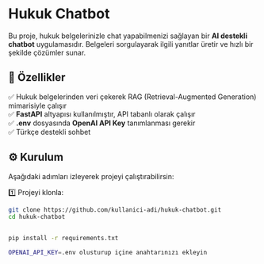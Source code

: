 # Hukuk Chatbot

Bu proje, hukuk belgelerinizle chat yapabilmenizi sağlayan bir **AI destekli chatbot** uygulamasıdır. Belgeleri sorgulayarak ilgili yanıtlar üretir ve hızlı bir şekilde çözümler sunar.

## 🚀 Özellikler

✅ Hukuk belgelerinden veri çekerek RAG (Retrieval-Augmented Generation) mimarisiyle çalışır  
✅ **FastAPI** altyapısı kullanılmıştır, API tabanlı olarak çalışır  
✅ **.env** dosyasında **OpenAI API Key** tanımlanması gerekir  
✅ Türkçe destekli sohbet

## ⚙️ Kurulum

Aşağıdaki adımları izleyerek projeyi çalıştırabilirsin:

1️⃣ Projeyi klonla:

```bash
git clone https://github.com/kullanici-adi/hukuk-chatbot.git
cd hukuk-chatbot


pip install -r requirements.txt

OPENAI_API_KEY=.env olusturup içine anahtarınızı ekleyin

